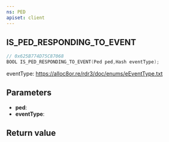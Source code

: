 ```yaml
---
ns: PED
apiset: client
---
```

## IS_PED_RESPONDING_TO_EVENT

```c
// 0x625B774D75C87068
BOOL IS_PED_RESPONDING_TO_EVENT(Ped ped,Hash eventType);
```

eventType: https://alloc8or.re/rdr3/doc/enums/eEventType.txt

## Parameters
* **ped**:
* **eventType**:

## Return value

